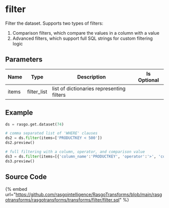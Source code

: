 

# filter

Filter the dataset. Supports two types of filters:
  1. Comparison filters, which compare the values in a column with a value
  2. Advanced filters, which support full SQL strings for custom filtering logic


## Parameters

| Name  |    Type     |                Description                | Is Optional |
| ----- | ----------- | ----------------------------------------- | ----------- |
| items | filter_list | list of dictionaries representing filters |             |


## Example

```python
ds = rasgo.get.dataset(74)

# comma separated list of 'WHERE' clauses
ds2 = ds.filter(items=['PRODUCTKEY < 500'])
ds2.preview()

# full filtering with a column, operator, and comparison value
ds3 = ds.filter(items=[{'column_name':'PRODUCTKEY', 'operator':'>', 'comparison_value':'101'}])
ds3.preview()
```

## Source Code

{% embed url="https://github.com/rasgointelligence/RasgoTransforms/blob/main/rasgotransforms/rasgotransforms/transforms/filter/filter.sql" %}

